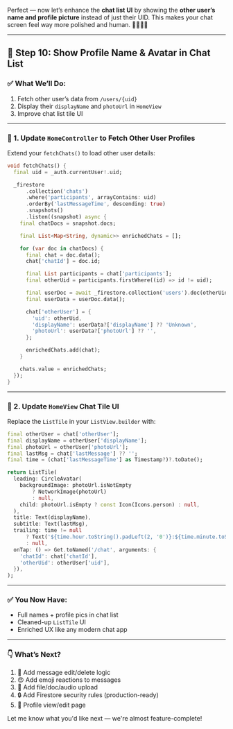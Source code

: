 Perfect — now let’s enhance the **chat list UI** by showing the **other user’s name and profile picture** instead of just their UID. This makes your chat screen feel way more polished and human. 🧑‍🤝‍🧑✨

---

## 🧑 Step 10: Show Profile Name & Avatar in Chat List

### ✅ What We’ll Do:
1. Fetch other user’s data from `/users/{uid}`
2. Display their `displayName` and `photoUrl` in `HomeView`
3. Improve chat list tile UI

---

### 🔁 1. Update `HomeController` to Fetch Other User Profiles

Extend your `fetchChats()` to load other user details:

```dart
void fetchChats() {
  final uid = _auth.currentUser!.uid;

  _firestore
      .collection('chats')
      .where('participants', arrayContains: uid)
      .orderBy('lastMessageTime', descending: true)
      .snapshots()
      .listen((snapshot) async {
    final chatDocs = snapshot.docs;

    final List<Map<String, dynamic>> enrichedChats = [];

    for (var doc in chatDocs) {
      final chat = doc.data();
      chat['chatId'] = doc.id;

      final List participants = chat['participants'];
      final otherUid = participants.firstWhere((id) => id != uid);

      final userDoc = await _firestore.collection('users').doc(otherUid).get();
      final userData = userDoc.data();

      chat['otherUser'] = {
        'uid': otherUid,
        'displayName': userData?['displayName'] ?? 'Unknown',
        'photoUrl': userData?['photoUrl'] ?? '',
      };

      enrichedChats.add(chat);
    }

    chats.value = enrichedChats;
  });
}
```

---

### 🧱 2. Update `HomeView` Chat Tile UI

Replace the `ListTile` in your `ListView.builder` with:

```dart
final otherUser = chat['otherUser'];
final displayName = otherUser['displayName'];
final photoUrl = otherUser['photoUrl'];
final lastMsg = chat['lastMessage'] ?? '';
final time = (chat['lastMessageTime'] as Timestamp?)?.toDate();

return ListTile(
  leading: CircleAvatar(
    backgroundImage: photoUrl.isNotEmpty
        ? NetworkImage(photoUrl)
        : null,
    child: photoUrl.isEmpty ? const Icon(Icons.person) : null,
  ),
  title: Text(displayName),
  subtitle: Text(lastMsg),
  trailing: time != null
      ? Text('${time.hour.toString().padLeft(2, '0')}:${time.minute.toString().padLeft(2, '0')}')
      : null,
  onTap: () => Get.toNamed('/chat', arguments: {
    'chatId': chat['chatId'],
    'otherUid': otherUser['uid'],
  }),
);
```

---

### ✅ You Now Have:
- Full names + profile pics in chat list
- Cleaned-up `ListTile` UI
- Enriched UX like any modern chat app

---

### 👇 What’s Next?

1. 🧹 Add message edit/delete logic
2. 😍 Add emoji reactions to messages
3. 📁 Add file/doc/audio upload
4. 🔒 Add Firestore security rules (production-ready)
5. 🧑 Profile view/edit page

Let me know what you'd like next — we're almost feature-complete!